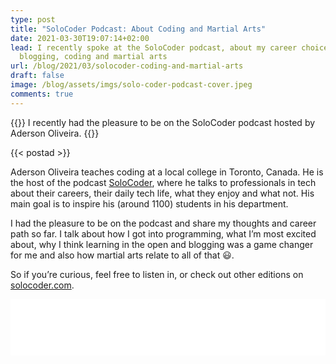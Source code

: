 ```yaml
---
type: post
title: "SoloCoder Podcast: About Coding and Martial Arts"
date: 2021-03-30T19:07:14+02:00
lead: I recently spoke at the SoloCoder podcast, about my career choices,
  blogging, coding and martial arts
url: /blog/2021/03/solocoder-coding-and-martial-arts
draft: false
image: /blog/assets/imgs/solo-coder-podcast-cover.jpeg
comments: true
---
```

{{<intro>}}
  I recently had the pleasure to be on the SoloCoder podcast hosted by Aderson Oliveira.
{{</intro>}}

<!--more-->

{{< postad >}}

Aderson Oliveira teaches coding at a local college in Toronto, Canada. He is the host of the podcast [SoloCoder](https://solocoder.com), where he talks to professionals in tech about their careers, their daily tech life, what they enjoy and what not. His main goal is to inspire his (around 1100) students in his department.

I had the pleasure to be on the podcast and share my thoughts and career path so far. I talk about how I got into programming, what I’m most excited about, why I think learning in the open and blogging was a game changer for me and also how martial arts relate to all of that :smiley:.

So if you’re curious, feel free to listen in, or check out other editions on [solocoder.com](https://solocoder.com).

<iframe style="border: none" src="//html5-player.libsyn.com/embed/episode/id/18529307/height/90/theme/custom/thumbnail/yes/direction/backward/render-playlist/no/custom-color/ed1c24/" height="90" width="100%" scrolling="no"  allowfullscreen webkitallowfullscreen mozallowfullscreen oallowfullscreen msallowfullscreen></iframe>
